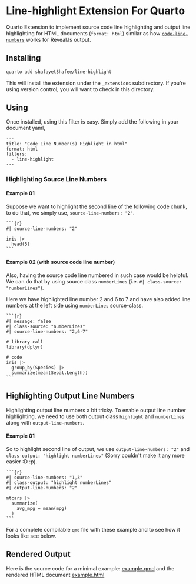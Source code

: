 # Line-highlight Extension For Quarto

Quarto Extension to implement source code line highlighting and output line highlighting for HTML documents (`format: html`) similar as how [`code-line-numbers`](https://quarto.org/docs/presentations/revealjs/index.html#line-highlighting) works for RevealJs output.

## Installing

```bash
quarto add shafayetShafee/line-highlight
```

This will install the extension under the `_extensions` subdirectory.
If you're using version control, you will want to check in this directory.

## Using

Once installed, using this filter is easy. Simply add the following in your document yaml,

```
---
title: "Code Line Number(s) Highlight in html"
format: html
filters:
  - line-highlight
---
```


### Highlighting Source Line Numbers

#### Example 01

Suppose we want to highlight the second line of the following code chunk, to do that, we simply use, `source-line-numbers: "2"`.

~~~
```{r}
#| source-line-numbers: "2"

iris |> 
  head(5)
```
~~~


#### Example 02 (with source code line number)

Also, having the source code line numbered in such case would be helpful. We can do that by using source class `numberLines` (i.e. `#| class-source: "numberLines"`).

Here we have highlighted line number 2 and 6 to 7 and have also added line numbers at the left side using `numberLines` source-class.

~~~
```{r}
#| message: false
#| class-source: "numberLines"
#| source-line-numbers: "2,6-7"

# library call
library(dplyr)

# code
iris |> 
  group_by(Species) |> 
  summarize(mean(Sepal.Length))
```
~~~

## Highlighting Output Line Numbers

Highlighting output line numbers a bit tricky. To enable output line number highlighting, we need to use both output class `highlight` and `numberLines` along with `output-line-numbers`.


#### Example 01

So to highlight second line of output, we use `output-line-numbers: "2"` and `class-output: "highlight numberLines"` (Sorry couldn't make it any more easier :D :p).

~~~
```{r}
#| source-line-numbers: "1,3"
#| class-output: "highlight numberLines"
#| output-line-numbers: "2"

mtcars |> 
  summarize(
    avg_mpg = mean(mpg)
  )
```
~~~


For a complete compilable `qmd` file with these example and to see how it looks like see below. 

## Rendered Output

Here is the source code for a minimal example: [example.qmd](example.qmd) and the rendered HTML document [example.html](https://shafayetshafee.github.io/line-highllight/example.html)

